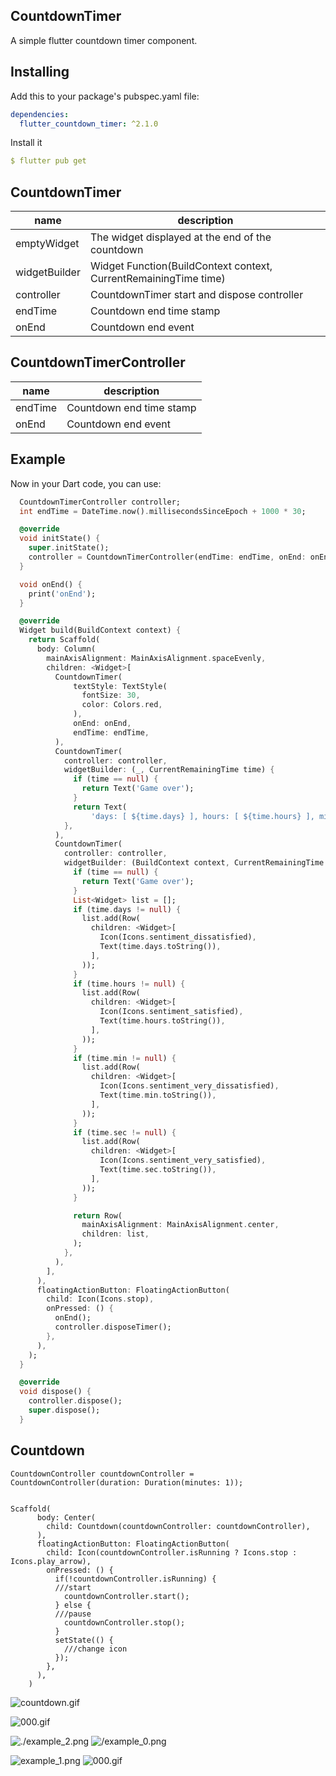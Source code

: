 ## CountdownTimer
A simple flutter countdown timer component.

## Installing
Add this to your package's pubspec.yaml file:
```yaml
dependencies:
  flutter_countdown_timer: ^2.1.0
```
Install it
```yaml
$ flutter pub get
```
## CountdownTimer
| name                      | description                                                                                                                                                            |
| ------------------------- | ----------------------------------------------------------------- |
| emptyWidget               | The widget displayed at the end of the countdown                  |
| widgetBuilder             | Widget Function(BuildContext context, CurrentRemainingTime time)  |
| controller               | CountdownTimer start and dispose controller                       |
| endTime               | Countdown end time stamp                        |
| onEnd                     | Countdown end event                        |

## CountdownTimerController
| name                      | description                                                                                                                                                            |
| ------------------------- | ----------------------------------------------------------------- |
| endTime                   | Countdown end time stamp                                          |
| onEnd                     | Countdown end event                                               |


## Example
Now in your Dart code, you can use:
```dart
  CountdownTimerController controller;
  int endTime = DateTime.now().millisecondsSinceEpoch + 1000 * 30;

  @override
  void initState() {
    super.initState();
    controller = CountdownTimerController(endTime: endTime, onEnd: onEnd);
  }

  void onEnd() {
    print('onEnd');
  }

  @override
  Widget build(BuildContext context) {
    return Scaffold(
      body: Column(
        mainAxisAlignment: MainAxisAlignment.spaceEvenly,
        children: <Widget>[
          CountdownTimer(
              textStyle: TextStyle(
                fontSize: 30,
                color: Colors.red,
              ),
              onEnd: onEnd,
              endTime: endTime,
          ),
          CountdownTimer(
            controller: controller,
            widgetBuilder: (_, CurrentRemainingTime time) {
              if (time == null) {
                return Text('Game over');
              }
              return Text(
                  'days: [ ${time.days} ], hours: [ ${time.hours} ], min: [ ${time.min} ], sec: [ ${time.sec} ]');
            },
          ),
          CountdownTimer(
            controller: controller,
            widgetBuilder: (BuildContext context, CurrentRemainingTime time) {
              if (time == null) {
                return Text('Game over');
              }
              List<Widget> list = [];
              if (time.days != null) {
                list.add(Row(
                  children: <Widget>[
                    Icon(Icons.sentiment_dissatisfied),
                    Text(time.days.toString()),
                  ],
                ));
              }
              if (time.hours != null) {
                list.add(Row(
                  children: <Widget>[
                    Icon(Icons.sentiment_satisfied),
                    Text(time.hours.toString()),
                  ],
                ));
              }
              if (time.min != null) {
                list.add(Row(
                  children: <Widget>[
                    Icon(Icons.sentiment_very_dissatisfied),
                    Text(time.min.toString()),
                  ],
                ));
              }
              if (time.sec != null) {
                list.add(Row(
                  children: <Widget>[
                    Icon(Icons.sentiment_very_satisfied),
                    Text(time.sec.toString()),
                  ],
                ));
              }

              return Row(
                mainAxisAlignment: MainAxisAlignment.center,
                children: list,
              );
            },
          ),
        ],
      ),
      floatingActionButton: FloatingActionButton(
        child: Icon(Icons.stop),
        onPressed: () {
          onEnd();
          controller.disposeTimer();
        },
      ),
    );
  }

  @override
  void dispose() {
    controller.dispose();
    super.dispose();
  }
```
## Countdown
```
CountdownController countdownController = CountdownController(duration: Duration(minutes: 1));


Scaffold(
      body: Center(
        child: Countdown(countdownController: countdownController),
      ),
      floatingActionButton: FloatingActionButton(
        child: Icon(countdownController.isRunning ? Icons.stop : Icons.play_arrow),
        onPressed: () {
          if(!countdownController.isRunning) {
          ///start
            countdownController.start();
          } else {
          ///pause
            countdownController.stop();
          }
          setState(() {
            ///change icon
          });
        },
      ),
    )
```
![countdown.gif](https://github.com/wuweijian1997/FlutterCountdownTimer/blob/master/example/countdown.gif)

![000.gif](https://github.com/wuweijian1997/FlutterCountdownTimer/blob/master/001.gif)

![./example_2.png](https://github.com/wuweijian1997/FlutterCountdownTimer/blob/master/example_2.jpg)
![/example_0.png](https://github.com/wuweijian1997/FlutterCountdownTimer/blob/master/example_0.jpg)

![example_1.png](https://github.com/wuweijian1997/FlutterCountdownTimer/blob/master/example_1.jpg)
![000.gif](https://github.com/wuweijian1997/FlutterCountdownTimer/blob/master/000.gif)


